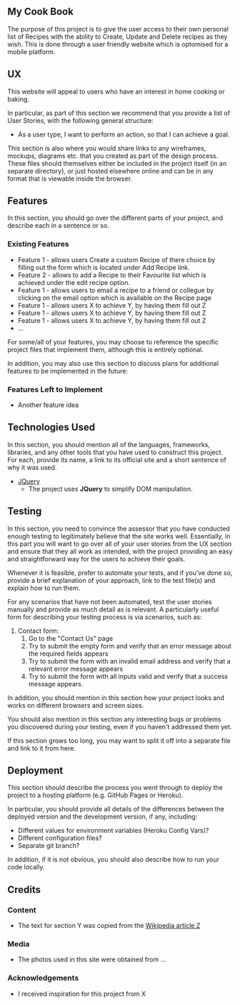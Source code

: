 
## My Cook Book

The purpose of this project is to give the user access to their own personal list of Recipes with the ability to
Create, Update and Delete recipes as they wish. This is done through a user friendly website which is optomised for a mobile platform.



 
## UX
 
This website will appeal to users who have an interest in home cooking or baking.

In particular, as part of this section we recommend that you provide a list of User Stories, with the following general structure:
- As a user type, I want to perform an action, so that I can achieve a goal.

This section is also where you would share links to any wireframes, mockups, diagrams etc. that you created as part of the design process. These files should themselves either be included in the project itself (in an separate directory), or just hosted elsewhere online and can be in any format that is viewable inside the browser.

## Features

In this section, you should go over the different parts of your project, and describe each in a sentence or so.
 
### Existing Features
- Feature 1 - allows users Create a custom Recipe of there choice by filling out the form which is located under Add Recipe link.
- Feature 2 - allows to add a Recipe to their Favourite list which is achieved under the edit recipe option.
- Feature 1 - allows users to email a recipe to a friend or collegue by clicking on the email option  which is available on the Recipe page
- Feature 1 - allows users X to achieve Y, by having them fill out Z
- Feature 1 - allows users X to achieve Y, by having them fill out Z
- Feature 1 - allows users X to achieve Y, by having them fill out Z
- ...

For some/all of your features, you may choose to reference the specific project files that implement them, although this is entirely optional.

In addition, you may also use this section to discuss plans for additional features to be implemented in the future:

### Features Left to Implement
- Another feature idea

## Technologies Used

In this section, you should mention all of the languages, frameworks, libraries, and any other tools that you have used to construct this project. For each, provide its name, a link to its official site and a short sentence of why it was used.

- [JQuery](https://jquery.com)
    - The project uses **JQuery** to simplify DOM manipulation.


## Testing

In this section, you need to convince the assessor that you have conducted enough testing to legitimately believe that the site works well. Essentially, in this part you will want to go over all of your user stories from the UX section and ensure that they all work as intended, with the project providing an easy and straightforward way for the users to achieve their goals.

Whenever it is feasible, prefer to automate your tests, and if you've done so, provide a brief explanation of your approach, link to the test file(s) and explain how to run them.

For any scenarios that have not been automated, test the user stories manually and provide as much detail as is relevant. A particularly useful form for describing your testing process is via scenarios, such as:

1. Contact form:
    1. Go to the "Contact Us" page
    2. Try to submit the empty form and verify that an error message about the required fields appears
    3. Try to submit the form with an invalid email address and verify that a relevant error message appears
    4. Try to submit the form with all inputs valid and verify that a success message appears.

In addition, you should mention in this section how your project looks and works on different browsers and screen sizes.

You should also mention in this section any interesting bugs or problems you discovered during your testing, even if you haven't addressed them yet.

If this section grows too long, you may want to split it off into a separate file and link to it from here.

## Deployment

This section should describe the process you went through to deploy the project to a hosting platform (e.g. GitHub Pages or Heroku).

In particular, you should provide all details of the differences between the deployed version and the development version, if any, including:
- Different values for environment variables (Heroku Config Vars)?
- Different configuration files?
- Separate git branch?

In addition, if it is not obvious, you should also describe how to run your code locally.


## Credits

### Content
- The text for section Y was copied from the [Wikipedia article Z](https://en.wikipedia.org/wiki/Z)

### Media
- The photos used in this site were obtained from ...

### Acknowledgements

- I received inspiration for this project from X

